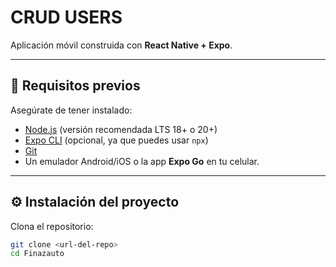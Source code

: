 # CRUD USERS

Aplicación móvil construida con **React Native + Expo**.

---

## 🚀 Requisitos previos

Asegúrate de tener instalado:

- [Node.js](https://nodejs.org/) (versión recomendada LTS 18+ o 20+)
- [Expo CLI](https://docs.expo.dev/get-started/installation/) (opcional, ya que puedes usar `npx`)
- [Git](https://git-scm.com/)
- Un emulador Android/iOS o la app **Expo Go** en tu celular.

---

## ⚙️ Instalación del proyecto

Clona el repositorio:

```bash
git clone <url-del-repo>
cd Finazauto
```
